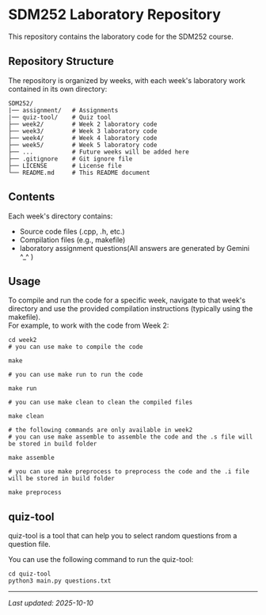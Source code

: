 # SDM252 Laboratory Repository

This repository contains the laboratory code for the SDM252 course. 

## Repository Structure

The repository is organized by weeks, with each week's laboratory work contained in its own directory:

```
SDM252/
|── assignment/   # Assignments
|── quiz-tool/    # Quiz tool
├── week2/        # Week 2 laboratory code
├── week3/        # Week 3 laboratory code
├── week4/        # Week 4 laboratory code
├── week5/        # Week 5 laboratory code
├── ...           # Future weeks will be added here
├── .gitignore    # Git ignore file
├── LICENSE       # License file
└── README.md     # This README document
```

## Contents

Each week's directory contains:
- Source code files (.cpp, .h, etc.)
- Compilation files (e.g., makefile)
- laboratory assignment questions(All answers are generated by Gemini ^_^ )

## Usage

To compile and run the code for a specific week, navigate to that week's directory and use the provided compilation instructions (typically using the makefile).\
For example, to work with the code from Week 2:
```
cd week2
# you can use make to compile the code

make

# you can use make run to run the code

make run

# you can use make clean to clean the compiled files

make clean

# the following commands are only available in week2
# you can use make assemble to assemble the code and the .s file will be stored in build folder

make assemble

# you can use make preprocess to preprocess the code and the .i file will be stored in build folder

make preprocess
```
## quiz-tool

quiz-tool is a tool that can help you to select random questions from a question file.

You can use the following command to run the quiz-tool:

```
cd quiz-tool
python3 main.py questions.txt
```

---
*Last updated: 2025-10-10*